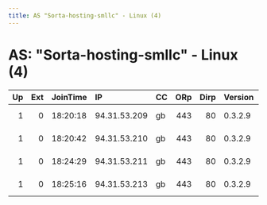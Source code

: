 ```yaml
---
title: AS "Sorta-hosting-smllc" - Linux (4)
---
```


# AS: "Sorta-hosting-smllc" - Linux (4)

|   Up |   Ext | JoinTime   | IP           | CC   |   ORp |   Dirp | Version   | Contact                | Nickname   |   eFamMembers |
|-----:|------:|:-----------|:-------------|:-----|------:|-------:|:----------|:-----------------------|:-----------|--------------:|
|    1 |     0 | 18:20:18   | 94.31.53.209 | gb   |   443 |     80 | 0.3.2.9   | zedburg AT outlook.com | Glenn      |             1 |
|    1 |     0 | 18:20:42   | 94.31.53.210 | gb   |   443 |     80 | 0.3.2.9   | zedburg AT outlook.com | Crocubot   |             1 |
|    1 |     0 | 18:24:29   | 94.31.53.211 | gb   |   443 |     80 | 0.3.2.9   | zedburg AT outlook.com | MrMeeseeks |             1 |
|    1 |     0 | 18:25:16   | 94.31.53.213 | gb   |   443 |     80 | 0.3.2.9   | zedburg AT outlook.com | ScaryTerry |             1 |

